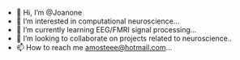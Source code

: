 - 👋 Hi, I’m @Joanone
- 👀 I’m interested in computational neuroscience...
- 🌱 I’m currently learning EEG/FMRI signal processing...
- 💞️ I’m looking to collaborate on projects related to neuroscience..
- 📫 How to reach me amosteee@hotmail.com...

<!---
Joanone/Joanone is a ✨ special ✨ repository because its `README.md` (this file) appears on your GitHub profile.
You can click the Preview link to take a look at your changes.
--->
